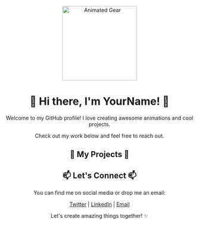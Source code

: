 <div align="center">
  <img src="data:image/svg+xml;base64,Base64EncodedSVGData" alt="Animated Gear" width="200" height="200" />
</div>

<h1 align="center">🌟 Hi there, I'm YourName! 🌟</h1>

<p align="center">
  Welcome to my GitHub profile! I love creating awesome animations and cool projects.
</p>

<p align="center">
  Check out my work below and feel free to reach out.
</p>

<h2 align="center">🚀 My Projects 🚀</h2>

<!-- List your projects here -->

<h2 align="center">📫 Let's Connect 📫</h2>

<p align="center">
  You can find me on social media or drop me an email:
</p>

<p align="center">
  <a href="https://twitter.com/YourTwitterHandle">Twitter</a> |
  <a href="https://linkedin.com/in/YourLinkedInProfile">LinkedIn</a> |
  <a href="mailto:your.email@example.com">Email</a>
</p>

<p align="center">
  Let's create amazing things together! ✨
</p>

<!-- Add any other sections you'd like -->
